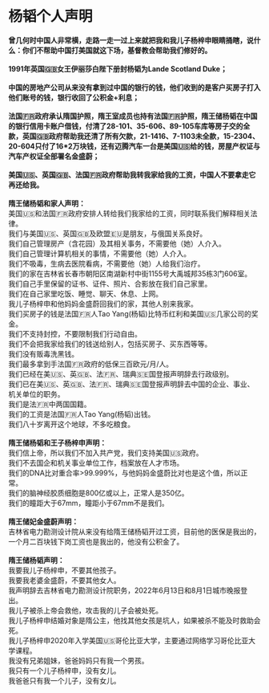 # 杨韬个人声明
<p><strong>曾几何时中国人非常横，走路一走一过上来就把我和我儿子杨梓申眼睛捅瞎，说什么：你们不帮助中国打美国就这下场，基督教会帮助我们修好的。<br><br>1991年英国🇬🇧女王伊丽莎白陛下册封杨韬为Lande Scotland Duke；<br><br>中国的房地产公司从来没有拿到过中国的银行的钱，他们收到的是客户买房子打入他们账号的钱，银行收回了公积金+利息；<br><br>法国🇫🇷政府承认隋国护照，隋王室成员也持有法国🇫🇷护照，隋王储杨韬在中国的银行信用卡账户借钱，付清了28-101、35-606、89-105车库等房子交的全款，英国🇬🇧政府帮助我还清了所有欠款，21-1416、7-1103未全款，15-2304、20-604只付了16*2万块钱，还有迈腾汽车一台是美国🇺🇸给的钱，房屋产权证与汽车产权证全部署名金盛蔚；<br><br>美国🇺🇸、英国🇬🇧、法国🇫🇷政府帮助我转我家给我的工资，中国人不要拿走它再还给我。</strong><br><br><strong>隋王储杨韬和家人声明：</strong><br>美国🇺🇸和法国🇫🇷政府安排人转给我们我家给的工资，同时联系我们解释相关法律。<br>我们与美国🇺🇸、英国🇬🇧及欧盟🇪🇺是朋友，与俄国关系良好。<br>我们自己管理房产（含花园）及其相关事务，不需要他（她）人介入。<br>我们自己管理计算机相关的事情，不需要他（她）人介入。<br>我们不吸毒，生病去医院看病，不需要他（她）人给我们治疗。<br>我们的家在吉林省长春市朝阳区南湖新村中街1155号大禹城邦35栋3门606室。<br>我们自己手里保留的证书、证件、照片、合影放在我们自己家里。<br>我们在自己家里吃饭、睡觉、聊天、休息、上网。<br>我儿子杨梓申和他妈妈金盛蔚回我们的家，其他人别来我家。<br>我们买房子的钱是法国🇫🇷人Tao Yang(杨韬)比特币红利和美国🇺🇸几家公司的奖金。<br>我们不支持封控，不要限制我们行动自由。<br>我们不会把我家给我们的钱送给别人，包括买房子、买东西等等。<br>我们没有贩毒洗黑钱。<br>我们最多拿到手法国🇫🇷政府的低保三百欧元/月/人。<br>我们已经在美🇺🇸、英🇬🇧、法🇫🇷、瑞典🇸🇪国登报声明辞去行政级别。<br>我们已在美🇺🇸、英🇬🇧、法🇫🇷、瑞典🇸🇪国登报声明辞去中国的企业、事业、机关单位的职务。<br>我们是法🇫🇷中两国国籍。<br>我们的工资是法国🇫🇷人Tao Yang(杨韬)出钱。<br>我们八十岁离开这个地球，不多吃粮食。<br><br><strong>隋王储杨韬和王子杨梓申声明：</strong><br>我们信上帝，所以我们不加入共产党，我们支持美国🇺🇸政府。<br>我们不去国企和机关事业单位工作，档案放在人才市场。<br>我们的DNA比对重合率&gt;99.999%，与他妈妈金盛蔚比对也是这个值，所以正常。<br>我们的脑神经胶质细胞是800亿或以上，正常人是350亿。<br>我们的瞳距大于67mm，瞳距小于67mm不是我们。<br><br><strong>隋王储妃金盛蔚声明：</strong><br>吉林省电力勘测设计院从来没有给隋王储杨韬开过工资，目前他的医保是我出的，一个月二百块钱下岗工资也是我出的，他没有公积金了。<br><br><strong>隋王储杨韬声明：</strong><br>我要我儿子杨梓申，不要其他孩子。<br>我要我老婆金盛蔚，不要其他女人。<br>我声明辞去吉林省电力勘测设计院职务，2022年6月13日和8月1日城市晚报登出。<br>我儿子被杀上帝会救他，攻击我的儿子会被处死。<br>我儿子杨梓申结婚对象是隋公主，他找其他女孩是坑人，如果被杀不能及时救助会死。<br>我儿子杨梓申2020年入学美国🇺🇸哥伦比亚大学，主要通过网络学习哥伦比亚大学课程。<br>我没有兄弟姐妹，爸爸妈妈只有我一个男孩。<br>我只有一个儿子杨梓申，没有女儿。<br>我爸爸只有我一个儿子，没有女儿。</p>
